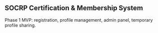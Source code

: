 ﻿## SOCRP Certification & Membership System
Phase 1 MVP: registration, profile management, admin panel, temporary profile sharing.
